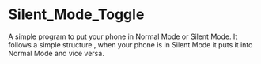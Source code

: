 # Silent_Mode_Toggle
A simple program to put your phone in Normal Mode or Silent Mode.
It follows a simple structure , when your phone is in Silent Mode it puts it into Normal Mode and vice versa.
